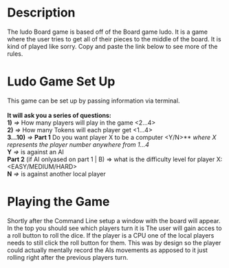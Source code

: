# Description <br>

The ludo Board game is based off of the Board game ludo. It is a game where the user tries to get all of their pieces to the middle of the board. It is kind of played like sorry. Copy and paste the link below to see more of the rules. 

# Ludo Game Set Up
This game can be set up by passing information via terminal.<br><br>
**It will ask you a series of questions:** <br>
**1)** *=>* How many players will play in the game <2...4> <br>
**2)** *=>* How many Tokens will each player get <1...4> <br>
**3...10)** *=>* 
**Part 1**  Do you want player X to be a computer <Y/N>** *where X represents the player number anywhere from 1...4* <br>
 **Y** *=>* is against an AI <br>
 **Part 2** (if AI onlyased on part 1 | B) => what is the difficulty level for player X: <EASY/MEDIUM/HARD> <br>
 **N** *=>* is against another local player <br>

# Playing the Game
Shortly after the Command Line setup a window with the board will appear.
In the top you should see which players turn it is
The user will gain acces to a roll button to roll the dice. If the player is a CPU one of the local players needs to still click the roll button for them. This was by design so the player could actually mentally record the AIs movements as apposed to it just rolling right after the previous players turn.
